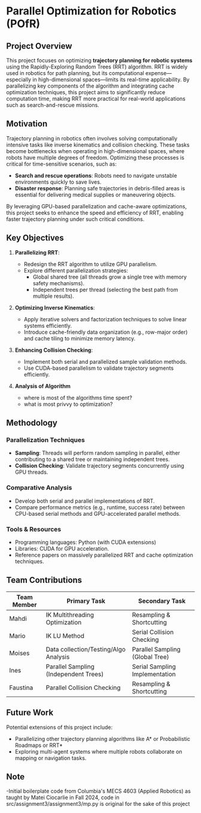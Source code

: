 # Parallel Optimization for Robotics (POfR)

## Project Overview

This project focuses on optimizing **trajectory planning for robotic systems** using the Rapidly-Exploring Random Trees (RRT) algorithm. RRT is widely used in robotics for path planning, but its computational expense—especially in high-dimensional spaces—limits its real-time applicability. By parallelizing key components of the algorithm and integrating cache optimization techniques, this project aims to significantly reduce computation time, making RRT more practical for real-world applications such as search-and-rescue missions.

## Motivation

Trajectory planning in robotics often involves solving computationally intensive tasks like inverse kinematics and collision checking. These tasks become bottlenecks when operating in high-dimensional spaces, where robots have multiple degrees of freedom. Optimizing these processes is critical for time-sensitive scenarios, such as:

- **Search and rescue operations**: Robots need to navigate unstable environments quickly to save lives.
- **Disaster response**: Planning safe trajectories in debris-filled areas is essential for delivering medical supplies or maneuvering objects.

By leveraging GPU-based parallelization and cache-aware optimizations, this project seeks to enhance the speed and efficiency of RRT, enabling faster trajectory planning under such critical conditions.

## Key Objectives

1. **Parallelizing RRT**:
   - Redesign the RRT algorithm to utilize GPU parallelism.
   - Explore different parallelization strategies:
     - Global shared tree (all threads grow a single tree with memory safety mechanisms).
     - Independent trees per thread (selecting the best path from multiple results).

2. **Optimizing Inverse Kinematics**:
   - Apply iterative solvers and factorization techniques to solve linear systems efficiently.
   - Introduce cache-friendly data organization (e.g., row-major order) and cache tiling to minimize memory latency.

3. **Enhancing Collision Checking**:
   - Implement both serial and parallelized sample validation methods.
   - Use CUDA-based parallelism to validate trajectory segments efficiently.

4. **Analysis of Algorithm**
   - where is most of the algorithms time spent?
   - what is most privvy to optimization?
  


## Methodology

### Parallelization Techniques
- **Sampling**: Threads will perform random sampling in parallel, either contributing to a shared tree or maintaining independent trees.
- **Collision Checking**: Validate trajectory segments concurrently using GPU threads.

### Comparative Analysis
- Develop both serial and parallel implementations of RRT.
- Compare performance metrics (e.g., runtime, success rate) between CPU-based serial methods and GPU-accelerated parallel methods.

### Tools & Resources
- Programming languages: Python (with CUDA extensions)
- Libraries: CUDA for GPU acceleration.
- Reference papers on massively parallelized RRT and cache optimization techniques.

## Team Contributions

| Team Member       | Primary Task                          | Secondary Task                         |
|--------------------|---------------------------------------|----------------------------------------|
| Mahdi             | IK Multithreading Optimization        | Resampling & Shortcutting              |
| Mario             | IK LU Method                          | Serial Collision Checking              |
| Moises            | Data collection/Testing/Algo Analysis | Parallel Sampling (Global Tree)        |
| Ines              | Parallel Sampling (Independent Trees) | Serial Sampling Implementation         |
| Faustina          | Parallel Collision Checking           | Resampling & Shortcutting              |

## Future Work

Potential extensions of this project include:
- Parallelizing other trajectory planning algorithms like A* or Probabilistic Roadmaps or RRT*
- Exploring multi-agent systems where multiple robots collaborate on mapping or navigation tasks.

## Note
  -Initial boilerplate code from Columbia's MECS 4603 (Applied Robotics) as taught by Matei Ciocarlie in Fall 2024, code in src/assignment3/assignment3/mp.py is original for the sake of this project
